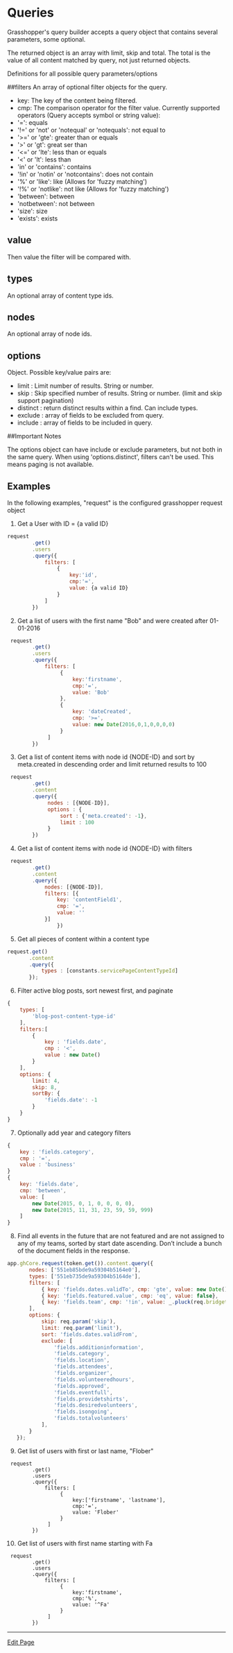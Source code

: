 # Queries
Grasshopper's query builder accepts a query object that contains several parameters, some optional.

The returned object is an array with limit, skip and total. The total is the value of all content matched by query, not just returned objects.

Definitions for all possible query parameters/options

##filters
An array of optional filter objects for the query.

* key: The key of the content being filtered.
* cmp: The comparison operator for the filter value. Currently supported operators (Query accepts symbol or string value):
* '=': equals
* '!=' or 'not' or 'notequal' or 'notequals': not equal to
* '>=' or 'gte': greater than or equals
* '>' or 'gt': great  ser than
* '<=' or 'lte': less than or equals
* '<' or 'lt': less than
* 'in' or 'contains': contains
* '!in' or 'notin' or 'notcontains': does not contain
* '%' or 'like': like (Allows for 'fuzzy matching')
* '!%' or 'notlike': not like (Allows for 'fuzzy matching')
* 'between': between
* 'notbetween': not between
* 'size': size
* 'exists': exists

## value
Then value the filter will be compared with.

## types 
An optional array of content type ids.

## nodes 
An optional array of node ids.

## options 
Object. Possible key/value pairs are:

* limit : Limit number of results. String or number.
* skip : Skip specified number of results. String or number. (limit and skip support pagination)
* distinct : return distinct results within a find. Can include types.
* exclude : array of fields to be excluded from query.
* include : array of fields to be included in query.

##Important Notes

The options object can have include or exclude parameters, but not both in the same query.
When using 'options.distinct', filters can't be used. This means paging is not available.

## Examples

In the following examples, "request" is the configured grasshopper request object

1. Get a User with ID = {a valid ID}

```javascript
request
        .get()
        .users
        .query({
            filters: [
                {
                    key:'id',
                    cmp:'=',
                    value: {a valid ID}
                }
            ]
        })
```

2. Get a list of users with the first name "Bob" and were created after 01-01-2016

```javascript
 request
        .get()
        .users
        .query({
            filters: [
                 {
                     key:'firstname',
                     cmp:'=',
                     value: 'Bob'
                 },
                 {
                     key: 'dateCreated',
                     cmp: '>=',
                     value: new Date(2016,0,1,0,0,0,0)
                 }
             ]
        })
```

3. Get a list of content items with node id {NODE-ID} and sort by meta.created in descending order and limit returned results to 100
         
```javascript
 request
        .get()
        .content
        .query({
             nodes : [{NODE-ID}],
             options : {
                 sort : {'meta.created': -1},
                 limit : 100
             }
        })
```

4. Get a list of content items with node id {NODE-ID} with filters

```javascript
 request
        .get()
        .content
        .query({
            nodes: [{NODE-ID}],
            filters: [{
                key: 'contentField1',
                cmp: '=',
                value: ''
            }]
                })
```

5. Get all pieces of content within a content type

```javascript
request.get()
       .content
       .query({
           types : [constants.servicePageContentTypeId]
       });
```

6. Filter active blog posts, sort newest first, and paginate

```javascript
{
    types: [
        'blog-post-content-type-id'
    ],
    filters:[
        {
            key : 'fields.date',
            cmp : '<',
            value : new Date()
        }
    ],
    options: {
        limit: 4,
        skip: 8,
        sortBy: {
            'fields.date': -1
        }
    }
}
```

7. Optionally add year and category filters

```javascript
{
    key : 'fields.category',
    cmp : '=',
    value : 'business'
}
{
    key: 'fields.date',
    cmp: 'between',
    value: [
        new Date(2015, 0, 1, 0, 0, 0, 0),
        new Date(2015, 11, 31, 23, 59, 59, 999)
    ]
}
```

8. Find all events in the future that are not featured and are not assigned to any of my teams, sorted by start date ascending. Don’t include a bunch of the document fields in the response.

```javascript
app.ghCore.request(token.get()).content.query({
       nodes: ['551eb85bde9a59304b5164e0'],
       types: ['551eb735de9a59304b5164de'],
       filters: [
           { key: 'fields.dates.validTo', cmp: 'gte', value: new Date()},
           { key: 'fields.featured.value', cmp: 'eq', value: false},
           { key: 'fields.team', cmp: '!in', value: _.pluck(req.bridgetown.identity.profile.teams.concat(req.bridgetown.identity.profile.erns || []), 'id')}
       ],
       options: {
           skip: req.param('skip'),
           limit: req.param('limit'),
           sort: 'fields.dates.validFrom',
           exclude: [
               'fields.additioninformation',
               'fields.category',
               'fields.location',
               'fields.attendees',
               'fields.organizer',
               'fields.volunteeredhours',
               'fields.approved',
               'fields.eventfull',
               'fields.providetshirts',
               'fields.desiredvolunteers',
               'fields.isongoing',
               'fields.totalvolunteers'
           ],
       }
   });


```

9. Get list of users with first or last name, "Flober"

```
 request
        .get()
        .users
        .query({
            filters: [
                 {
                     key:['firstname', 'lastname'],
                     cmp:'=',
                     value: 'Flober'
                 }
             ]
        })
```

10. Get list of users with first name starting with Fa

```
 request
        .get()
        .users
        .query({
            filters: [
                 {
                     key:'firstname',
                     cmp:'%',
                     value: '^Fa'
                 }
             ]
        })
```       

---

[Edit Page](https://github.com/grasshopper-cms/grasshopper-docs/edit/master/user-guide/docs/usage/queries.md)
